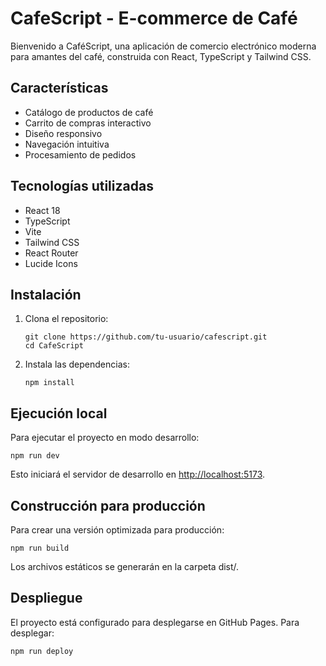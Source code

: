 # CafeScript - E-commerce de Café

Bienvenido a CaféScript, una aplicación de comercio electrónico moderna para amantes del café, construida con React, TypeScript y Tailwind CSS.

## Características

- Catálogo de productos de café
- Carrito de compras interactivo
- Diseño responsivo
- Navegación intuitiva
- Procesamiento de pedidos

## Tecnologías utilizadas

- React 18
- TypeScript
- Vite
- Tailwind CSS
- React Router
- Lucide Icons

## Instalación

1. Clona el repositorio:
   ```ash
   git clone https://github.com/tu-usuario/cafescript.git
   cd CafeScript
   ```

2. Instala las dependencias:
   ```ash
   npm install
   ```

## Ejecución local

Para ejecutar el proyecto en modo desarrollo:

```ash
npm run dev
```

Esto iniciará el servidor de desarrollo en [http://localhost:5173](http://localhost:5173).

## Construcción para producción

Para crear una versión optimizada para producción:

```ash
npm run build
```

Los archivos estáticos se generarán en la carpeta dist/.

## Despliegue

El proyecto está configurado para desplegarse en GitHub Pages. Para desplegar:

```ash
npm run deploy
```
